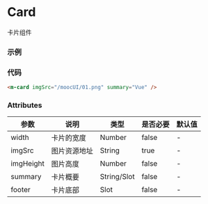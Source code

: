 # Card
卡片组件

### 示例
<m-card imgSrc="/moocUI/01.png" summary="Vue" />

### 代码

``` html
<m-card imgSrc="/moocUI/01.png" summary="Vue" />
```

### Attributes
| 参数 | 说明 | 类型 | 是否必要 | 默认值 |
| ---- | --- | ---- | ------- | ------ |
| width | 卡片的宽度 | Number | false | - |
| imgSrc | 图片资源地址 | String | true | - |
| imgHeight | 图片高度 | Number | false | - |
| summary | 卡片概要 | String/Slot | false | - |
| footer | 卡片底部 | Slot | false | - |
